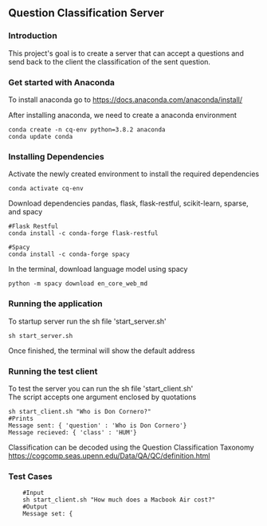 ## Question Classification Server

### Introduction
This project's goal is to create a server that can accept a questions and send back to the client the classification of 
the sent question.

### Get started with Anaconda
To install anaconda go to https://docs.anaconda.com/anaconda/install/

After installing anaconda, we need to create a anaconda environment

```
conda create -n cq-env python=3.8.2 anaconda
conda update conda
```

### Installing Dependencies

Activate the newly created environment to install the required dependencies
```
conda activate cq-env
```

Download dependencies pandas, flask, flask-restful, scikit-learn, sparse, and spacy
```
#Flask Restful
conda install -c conda-forge flask-restful

#Spacy
conda install -c conda-forge spacy

```

In the terminal, download language model using spacy

```
python -m spacy download en_core_web_md
```

### Running the application
To startup server run the sh file 'start_server.sh'
```
sh start_server.sh
```

Once finished, the terminal will show the default address

### Running the test client
To test the server you can run the sh file 'start_client.sh'\
The script accepts one argument enclosed by quotations
```
sh start_client.sh "Who is Don Cornero?"
#Prints
Message sent: { 'question' : 'Who is Don Cornero'}
Message recieved: { 'class' : 'HUM'} 
```

Classification can be decoded using the Question Classification Taxonomy https://cogcomp.seas.upenn.edu/Data/QA/QC/definition.html

### Test Cases
```
    #Input
    sh start_client.sh "How much does a Macbook Air cost?"
    #Output
    Message set: {
```
